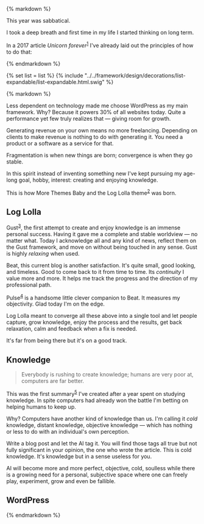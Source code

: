{% markdown %}

This year was sabbatical.

I took a deep breath and first time in my life I started thinking on long term.

In a 2017 article *Unicorn forever*<sup id="footnote--1">[1](#footnotes--1)</sup> I've already laid out the principles of how to do that:

{% endmarkdown %}

{% set list = list %}
{% include "../../framework/design/decorations/list-expandable/list-expandable.html.swig" %}

{% markdown %}

Less dependent on technology made me choose WordPress as my main framework. Why? Because it powers 30% of all websites today. Quite a performance yet few truly realizes that &mdash; giving room for growth.

Generating revenue on your own means no more freelancing. Depending on clients to make revenue is nothing to do with generating it. You need a product or a software as a service for that.

Fragmentation is when new things are born; convergence is when they go stable.

In this spirit instead of inventing something new I've kept pursuing my age-long goal, hobby, interest: creating and enjoying knowledge. 

This is how More Themes Baby and the Log Lolla theme<sup id="footnote--2">[2](#footnotes--2)</sup> was born.

## Log Lolla

Gust<sup id="footnote--3">[3](#footnotes--3)</sup>, the first attempt to create and enjoy knowledge is an immense personal success. Having it gave me a complete and stable worldview &mdash; no matter what. Today I acknowledge all and any kind of news, reflect them on the Gust framework, and move on without being touched in any sense. Gust is highly *relaxing* when used.

Beat, this current blog is another satisfaction. It's quite small, good looking, and timeless. Good to come back to it from time to time. Its *continuity* I value more and more. It helps me track the  progress and the direction of my professional path.

Pulse<sup id="footnote--4">[4](#footnotes--4)</sup> is a handsome little clever companion to Beat. It measures my objectivity. Glad today I'm on the edge. 

Log Lolla meant to converge all these above into a single tool and let people capture, grow knowledge, enjoy the process and the results, get back relaxation, calm and feedback when a fix is needed. 

It's far from being there but it's on a good track.

## Knowledge

> Everybody is rushing to create knowledge; humans are very poor at, computers are far better.

This was the first summary<sup id="footnote--5">[5](#footnotes--5)</sup> I've created after a year spent on studying knowledge. In spite computers had already won the battle I'm betting on helping humans to keep up.

Why? Computers have another kind of knowledge than us. I'm calling it *cold* knowledge, distant knowledge, objective knowledge &mdash; which has nothing or less to do with an individual's own perception.

Write a blog post and let the AI tag it. You will find those tags all true but not fully significant in your opinion, the one who wrote the article. This is cold knowledge. It's knowledge but in a sense useless for you.

AI will become more and more perfect, objective, cold, soulless while there is a growing need for a personal, subjective space where one can freely play, experiment, grow and even be fallible.

## WordPress 



{% endmarkdown %}